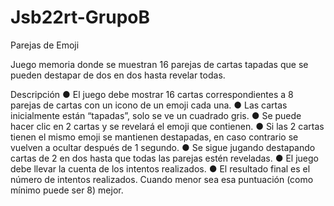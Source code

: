 # Jsb22rt-GrupoB

Parejas de Emoji

Juego memoria donde se muestran 16 parejas de cartas tapadas que se pueden destapar de dos en dos hasta revelar todas.

Descripción
    ● El juego debe mostrar 16 cartas correspondientes a 8 parejas de cartas con un icono de un emoji cada una.
    ● Las cartas inicialmente están “tapadas”, solo se ve un cuadrado gris.
    ● Se puede hacer clic en 2 cartas y se revelará el emoji que contienen.
    ● Si las 2 cartas tienen el mismo emoji se mantienen destapadas, en caso contrario se vuelven a ocultar después de 1 segundo.
    ● Se sigue jugando destapando cartas de 2 en dos hasta que todas las parejas estén reveladas.
    ● El juego debe llevar la cuenta de los intentos realizados.
    ● El resultado final es el número de intentos realizados. Cuando menor sea esa puntuación (como mínimo puede ser 8) mejor.
